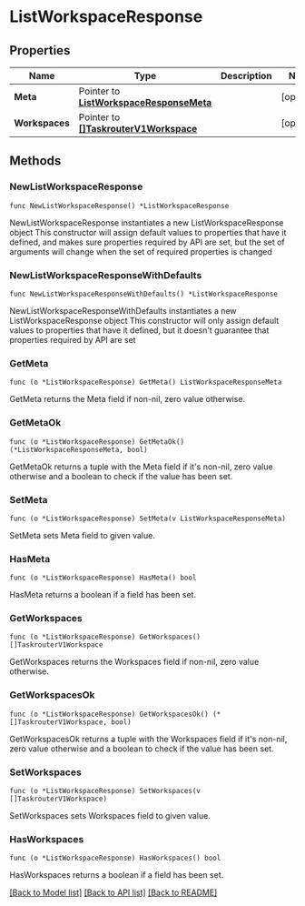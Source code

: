 # ListWorkspaceResponse

## Properties

Name | Type | Description | Notes
------------ | ------------- | ------------- | -------------
**Meta** | Pointer to [**ListWorkspaceResponseMeta**](ListWorkspaceResponse_meta.md) |  | [optional] 
**Workspaces** | Pointer to [**[]TaskrouterV1Workspace**](TaskrouterV1Workspace.md) |  | [optional] 

## Methods

### NewListWorkspaceResponse

`func NewListWorkspaceResponse() *ListWorkspaceResponse`

NewListWorkspaceResponse instantiates a new ListWorkspaceResponse object
This constructor will assign default values to properties that have it defined,
and makes sure properties required by API are set, but the set of arguments
will change when the set of required properties is changed

### NewListWorkspaceResponseWithDefaults

`func NewListWorkspaceResponseWithDefaults() *ListWorkspaceResponse`

NewListWorkspaceResponseWithDefaults instantiates a new ListWorkspaceResponse object
This constructor will only assign default values to properties that have it defined,
but it doesn't guarantee that properties required by API are set

### GetMeta

`func (o *ListWorkspaceResponse) GetMeta() ListWorkspaceResponseMeta`

GetMeta returns the Meta field if non-nil, zero value otherwise.

### GetMetaOk

`func (o *ListWorkspaceResponse) GetMetaOk() (*ListWorkspaceResponseMeta, bool)`

GetMetaOk returns a tuple with the Meta field if it's non-nil, zero value otherwise
and a boolean to check if the value has been set.

### SetMeta

`func (o *ListWorkspaceResponse) SetMeta(v ListWorkspaceResponseMeta)`

SetMeta sets Meta field to given value.

### HasMeta

`func (o *ListWorkspaceResponse) HasMeta() bool`

HasMeta returns a boolean if a field has been set.

### GetWorkspaces

`func (o *ListWorkspaceResponse) GetWorkspaces() []TaskrouterV1Workspace`

GetWorkspaces returns the Workspaces field if non-nil, zero value otherwise.

### GetWorkspacesOk

`func (o *ListWorkspaceResponse) GetWorkspacesOk() (*[]TaskrouterV1Workspace, bool)`

GetWorkspacesOk returns a tuple with the Workspaces field if it's non-nil, zero value otherwise
and a boolean to check if the value has been set.

### SetWorkspaces

`func (o *ListWorkspaceResponse) SetWorkspaces(v []TaskrouterV1Workspace)`

SetWorkspaces sets Workspaces field to given value.

### HasWorkspaces

`func (o *ListWorkspaceResponse) HasWorkspaces() bool`

HasWorkspaces returns a boolean if a field has been set.


[[Back to Model list]](../README.md#documentation-for-models) [[Back to API list]](../README.md#documentation-for-api-endpoints) [[Back to README]](../README.md)


